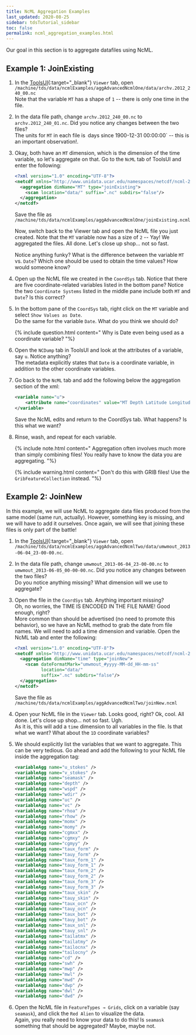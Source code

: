 ```yaml
---
title: NcML Aggregation Examples
last_updated: 2020-08-25
sidebar: tdsTutorial_sidebar
toc: false
permalink: ncml_aggregation_examples.html
---
```


Our goal in this section is to aggregate datafiles using NcML.


## Example 1: JoinExisting

1. In the [ToolsUI](https://docs.unidata.ucar.edu/netcdf-java/{{site.netcdf-java_docset_version}}/userguide/toolsui_ref.html){:target="_blank"} `Viewer` tab, open `/machine/tds/data/ncmlExamples/aggAdvancedNcmlOne/data/archv.2012_240_00.nc`  
Note that the variable `MT` has a shape of `1` -- there is only one time in the file.

2. In the data file path, change `archv.2012_240_00.nc` to `archv.2012_240_01.nc`. 
Did you notice any changes between the two files?  
The units for `MT` in each file is` `days since 1900-12-31 00:00:00` -- this is an important observation!.

3. Okay, both have an `MT` dimension, which is the dimension of the time variable, so let's aggregate on that. 
Go to the `NcML` tab of ToolsUI and enter the following:

    ~~~xml
    <?xml version="1.0" encoding="UTF-8"?>
    <netcdf xmlns="http://www.unidata.ucar.edu/namespaces/netcdf/ncml-2.2">
      <aggregation dimName="MT" type="joinExisting">
        <scan location="data/" suffix=".nc" subdirs="false"/>
      </aggregation>
    </netcdf>
    ~~~
   
    Save the file as `/machine/tds/data/ncmlExamples/aggAdvancedNcmlOne/joinExisting.ncml`

    Now, switch back to the Viewer tab and open the NcML file you just created. 
    Note that the `MT` variable now has a size of `2` -- Yay! 
    We aggregated the files. 
    All done. 
    Let's close up shop... not so fast.

    Notice anything funky? 
    What is the difference between the variable `MT` vs. `Date`? 
    Which one should be used to obtain the time values? How would someone know?

4.  Open up the NcML file we created in the `CoordSys` tab. 
Notice that there are five coordinate-related variables listed in the bottom pane? 
Notice the two `Coordinate Systems` listed in the middle pane include both `MT` and `Date`? 
Is this correct?

5.  In the bottom pane of the `CoordSys` tab, right click on the `MT` variable and select `Show Values as Date`.  
Do the same for the variable `Date`. 
What do you think we should do?

    {% include question.html content="
    Why is Date even being used as a coordinate variable?
    "%}

6.  Open the `NCDump` tab in ToolsUI and look at the attributes of a variable, say `u`. 
Notice anything?  
The metadata explicitly states that `Date` is a coordinate variable, in addition to the other coordinate variables.

7.  Go back to the `NcML` tab and add the following below the aggregation section of the xml:

    ~~~xml
    <variable name="u">
        <attribute name="coordinates" value="MT Depth Latitude Longitude"/>
    </variable>
    ~~~

    Save the NcML edits and return to the CoordSys tab. What happens? Is this what we want?

8.  Rinse, wash, and repeat for each variable.  

    {% include note.html content="
    Aggregation often involves much more than simply combining files! 
    You really have to know the data you are aggregating.
    "%}

    {% include warning.html content="
    Don't do this with GRIB files! Use the `GribFeatureCollection` instead.
    "%}

## Example 2: JoinNew

In this example, we will use NcML to aggregate data files produced from the same model (same run, actually). 
However, something key is missing, and we will have to add it ourselves. 
Once again, we will see that joining these files is only part of the battle!

1. In the [ToolsUI](https://docs.unidata.ucar.edu/netcdf-java/{{site.netcdf-java_docset_version}}/userguide/toolsui_ref.html){:target="_blank"} `Viewer` tab, open `/machine/tds/data/ncmlExamples/aggAdvancedNcmlTwo/data/umwmout_2013-06-04_23-00-00.nc`.

2. In the data file path, change `umwmout_2013-06-04_23-00-00.nc` to `umwmout_2013-06-05_00-00-00.nc`. 
Did you notice any changes between the two files?  
Do you notice anything missing? What dimension will we use to aggregate?

3. Open the file in the `CoordSys` tab. 
Anything important missing?  
Oh, no worries, the TIME IS ENCODED IN THE FILE NAME! 
Good enough, right?  
More common than should be advertised (no need to promote this behavior), so we have an NcML method to grab the date from file names. 
We will need to add a time dimension and variable. 
Open the NcML tab and enter the following:

    ~~~xml
    <?xml version="1.0" encoding="UTF-8"?>
    <netcdf xmlns="http://www.unidata.ucar.edu/namespaces/netcdf/ncml-2.2">
      <aggregation dimName="time" type="joinNew">
        <scan dateFormatMark="umwmout_#yyyy-MM-dd_HH-mm-ss" 
              location="data/" 
              suffix=".nc" subdirs="false"/>
      </aggregation>
    </netcdf>
   ~~~
   
   Save the file as `/machine/tds/data/ncmlExamples/aggAdvancedNcmlTwo/joinNew.ncml`

4. Open your NcML file in the `Viewer` tab. 
Looks good, right? 
Ok, cool. All done. 
Let's close up shop... not so fast. 
Ugh.  
As it is, this will add a `time` dimension to all variables in the file. 
Is that what we want? 
What about the `1D` coordinate variables?

5.  We should explicitly list the variables that we want to aggregate. 
This can be very tedious. 
Go ahead and add the following to your NcML file inside the aggregation tag:

    ~~~xml
    <variableAgg name="u_stokes" />
    <variableAgg name="v_stokes" />
    <variableAgg name="seamask" />
    <variableAgg name="depth" />
    <variableAgg name="wspd" />
    <variableAgg name="wdir" />
    <variableAgg name="uc" />
    <variableAgg name="vc" />
    <variableAgg name="rhoa" />
    <variableAgg name="rhow" />
    <variableAgg name="momx" />
    <variableAgg name="momy" />
    <variableAgg name="cgmxx" />
    <variableAgg name="cgmxy" />
    <variableAgg name="cgmyy" />
    <variableAgg name="taux_form" />
    <variableAgg name="tauy_form" />
    <variableAgg name="taux_form_1" />
    <variableAgg name="tauy_form_1" />
    <variableAgg name="taux_form_2" />
    <variableAgg name="tauy_form_2" />
    <variableAgg name="taux_form_3" />
    <variableAgg name="tauy_form_3" />
    <variableAgg name="taux_skin" />
    <variableAgg name="tauy_skin" />
    <variableAgg name="taux_ocn" />
    <variableAgg name="tauy_ocn" />
    <variableAgg name="taux_bot" />
    <variableAgg name="tauy_bot" />
    <variableAgg name="taux_snl" />
    <variableAgg name="tauy_snl" />
    <variableAgg name="tailatmx" />
    <variableAgg name="tailatmy" />
    <variableAgg name="tailocnx" />
    <variableAgg name="tailocny" />
    <variableAgg name="cd" />
    <variableAgg name="swh" />
    <variableAgg name="mwp" />
    <variableAgg name="mwl" />
    <variableAgg name="mwd" />
    <variableAgg name="dwp" />
    <variableAgg name="dwl" />
    <variableAgg name="dwd" />
    ~~~
    
6.  Open the NcML file in `FeatureTypes → Grids`, click on a variable (say `seamask`), and click the `Red Alien` to visualize the data.  
Again, you really need to know your data to do this! 
Is `seamask` something that should be aggregated? 
Maybe, maybe not.